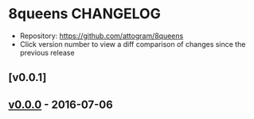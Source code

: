 # 8queens CHANGELOG
* Repository: https://github.com/attogram/8queens
* Click version number to view a diff comparison of changes since the previous release

## [v0.0.1]

## [v0.0.0](https://github.com/attogram/8queens/tree/837dabc) - 2016-07-06

